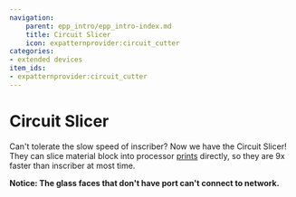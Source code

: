 ```yaml
---
navigation:
    parent: epp_intro/epp_intro-index.md
    title: Circuit Slicer
    icon: expatternprovider:circuit_cutter
categories:
- extended devices
item_ids:
- expatternprovider:circuit_cutter
---
```


# Circuit Slicer

<Row gap="20">
<BlockImage id="expatternprovider:circuit_cutter" scale="8"></BlockImage>
</Row>

Can't tolerate the slow speed of inscriber? Now we have the Circuit Slicer! They can slice material block into processor 
[prints](ae2:items-blocks-machines/processors.md) directly, so they are 9x faster than inscriber at most time.

**Notice: The glass faces that don't have port can't connect to network.**

